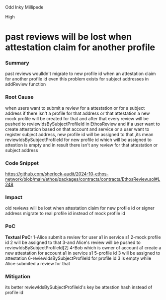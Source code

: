 Odd Inky Millipede

High

# past reviews will be lost when attestation claim for another profile

### Summary

past reviews woulldn't migrate to new profile id when an attestation claim for another profile id even this problem exists for subject addresses in addReview function

### Root Cause

when users want to submit a review for a attestation or for a subject address if there isn't a profile for that address or that attestation a new mock profile will be created for that and after that  every review will be pushed to reviewIdsBySubjectProfileId in EthosReview and if a user want to create attestation based on that account and service or a user want to register subject address, new profile id will be assigned to that ,its mean reviewIdsBySubjectProfileId for new profile id which will be assigned to attestion is empty and in result there isn't any review for that attestation or subject address

### Code Snippet
https://github.com/sherlock-audit/2024-10-ethos-network/blob/main/ethos/packages/contracts/contracts/EthosReview.sol#L248



### Impact

old reviews will be lost when attestation claim for new profile id or signer address migrate to real profile id instead of mock profile id

### PoC

**Textual PoC:**
1-Alice submit a review for user a1 in service s1
2-mock profile id 2 will be assigned to that
3-and Alice's review will be pushed to reviewIdsBySubjectProfileId[2]
4-Bob which is owner of account a1 create a new attestation for account a1 in service s1
5-profile id 3 will be assigned to attestation
6-reviewIdsBySubjectProfileId for profile id 3 is empty while Alice submited a review for that

### Mitigation

its better reviewIdsBySubjectProfileId's key be attestion hash instead of profile id